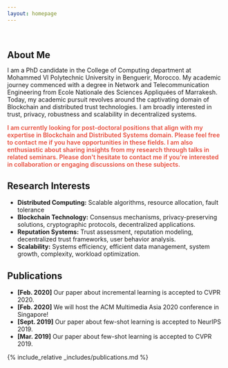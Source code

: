 ```yaml
---
layout: homepage
---
```


<h2 style="margin: 60px 0px 10px;">About Me</h2>

I am a PhD candidate in the College of Computing department at Mohammed VI Polytechnic University in Benguerir, Morocco. My academic journey commenced with a degree in Network and Telecommunication Engineering from Ecole Nationale des Sciences Appliquées of Marrakesh. Today, my academic pursuit revolves around the captivating domain of Blockchain and distributed trust technologies. I am broadly interested in trust, privacy, robustness and scalability in decentralized systems.

<strong style="color:#e74d3c; font-weight:600"><strong style="color:#e74d3c; font-weight:600">I am currently looking for post-doctoral positions that align with my expertise in Blockchain and Distributed Systems domain. Please feel free to contact me if you have opportunities in these fields. I am also enthusiastic about sharing insights from my research through talks in related seminars. Please don't hesitate to contact me if you're interested in collaboration or engaging discussions on these subjects.</strong></strong>

## Research Interests

- **Distributed Computing:** Scalable algorithms, resource allocation, fault tolerance
- **Blockchain Technology:** Consensus mechanisms, privacy-preserving solutions, cryptographic protocols, decentralized applications.
- **Reputation Systems:** Trust assessment,  reputation modeling, decentralized trust frameworks,  user behavior analysis.
- **Scalability:** Systems efficiency, efficient data management, system growth, complexity, workload optimization.

## Publications

- **[Feb. 2020]** Our paper about incremental learning is accepted to CVPR 2020.
- **[Feb. 2020]** We will host the ACM Multimedia Asia 2020 conference in Singapore!
- **[Sept. 2019]** Our paper about few-shot learning is accepted to NeurIPS 2019.
- **[Mar. 2019]** Our paper about few-shot learning is accepted to CVPR 2019.


{% include_relative _includes/publications.md %}

